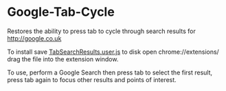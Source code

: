 # Google-Tab-Cycle
Restores the ability to press tab to cycle through search results for http://google.co.uk

To install save [TabSearchResults.user.js](https://github.com/slifin/Google-Tab-Cycle/raw/master/TabSearchResults.user.js) to disk
open 
    chrome://extensions/
drag the file into the extension window.

To use, perform a Google Search then press tab to select the first result, press tab again to focus other results and points of interest.
